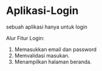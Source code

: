 # Aplikasi-Login
sebuah aplikasi hanya untuk login

Alur Fitur Login:
1. Memasukkan email dan password
2. Memvalidasi masukan.
3. Menampilkan halaman beranda.

